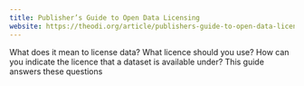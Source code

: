 ```yaml
---
title: Publisher’s Guide to Open Data Licensing
website: https://theodi.org/article/publishers-guide-to-open-data-licensing/
---
```


What does it mean to license data? What licence should you use? How can you indicate the licence that a dataset is available under? This guide answers these questions